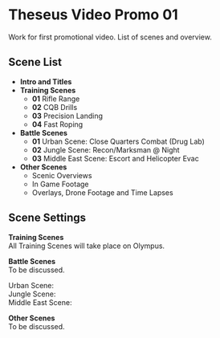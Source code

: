 # Theseus Video Promo 01  
Work for first promotional video. List of scenes and overview.


## Scene List
- **Intro and Titles**
- **Training Scenes**
  - **01** Rifle Range
  - **02** CQB Drills
  - **03** Precision Landing
  - **04** Fast Roping
- **Battle Scenes**
  - **01** Urban Scene: Close Quarters Combat (Drug Lab)
  - **02** Jungle Scene: Recon/Marksman @ Night 
  - **03** Middle East Scene: Escort and Helicopter Evac
- **Other Scenes**
  - Scenic Overviews
  - In Game Footage
  - Overlays, Drone Footage and Time Lapses

## Scene Settings
**Training Scenes**  
 All Training Scenes will take place on Olympus. 

**Battle Scenes**    
To be discussed.

Urban Scene:  
Jungle Scene:  
Middle East Scene:   

**Other Scenes**  
To be discussed.
